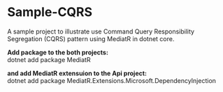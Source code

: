 # Sample-CQRS
A sample project to illustrate use Command Query Responsibility Segregation (CQRS) pattern using MediatR in dotnet core.

<b>Add package to the both projects:</b>  
dotnet add package MediatR

<b>and add MediatR extensuion to the Api project:</b>  
dotnet add package MediatR.Extensions.Microsoft.DependencyInjection
